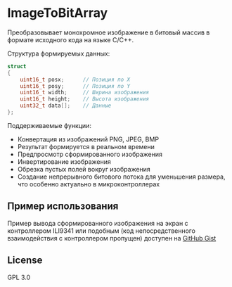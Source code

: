 # ImageToBitArray
Преобразовывает монохромное изображение в битовый массив в формате исходного кода на языке C/C++.

Структура формируемых данных:
```C
struct
{
    uint16_t posx;      // Позиция по X
    uint16_t posy;      // Позиция по Y
    uint16_t width;     // Ширина изображения
    uint16_t height;    // Высота изображения
    uint32_t data[];    // Данные
};
```

Поддерживаемые функции:
- Конвертация из изображений PNG, JPEG, BMP
- Результат формируется в реальном времени
- Предпросмотр сформированного изображения
- Инвертирование изображения
- Обрезка пустых полей вокруг изображения
- Создание непрерывного битового потока для уменьшения размера, что особенно актуально в микроконтроллерах

## Пример использования
Пример вывода сформированного изображения на экран с контроллером ILI9341 или подобным (код непосредственного взаимодействия с контроллером пропущен) доступен на [GitHub Gist](https://gist.github.com/agibbel/670a4201cc758dcda02273323c14d5c9)

## License
GPL 3.0
